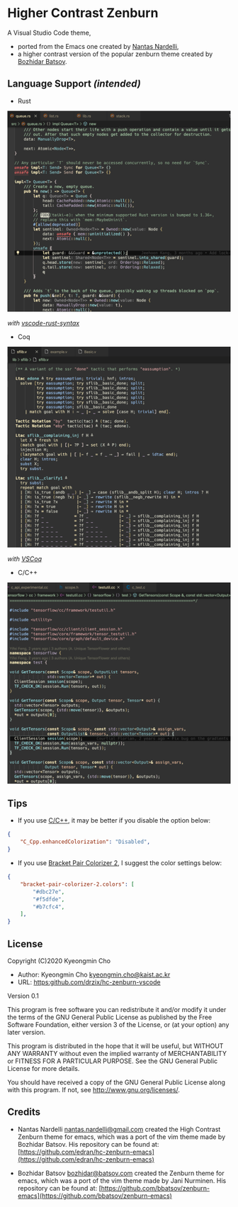 # Higher Contrast Zenburn

A Visual Studio Code theme,

- ported from the Emacs one created by [Nantas Nardelli](https://github.com/edran/hc-zenburn-emacs),
- a higher contrast version of the popular zenburn theme created by [Bozhidar Batsov](https://github.com/bbatsov/zenburn-emacs).

## Language Support *(intended)*

- Rust

![rust](https://github.com/drzix/hc-zenburn-vscode/raw/master/images/rust.png)

*with [vscode-rust-syntax](https://github.com/dunstontc/vscode-rust-syntax.git)*

- Coq

![coq](https://github.com/drzix/hc-zenburn-vscode/raw/master/images/coq.png)

*with [VSCoq](https://github.com/coq-community/vscoq.git)*

- C/C++

![cpp](https://github.com/drzix/hc-zenburn-vscode/raw/master/images/cpp.png)

## Tips

- If you use [C/C++](https://github.com/microsoft/vscode-cpptools), it may be better if you disable the option below:

```json
{
    "C_Cpp.enhancedColorization": "Disabled",
}
```

- If you use [Bracket Pair Colorizer 2](https://github.com/CoenraadS/Bracket-Pair-Colorizer-2), I suggest the color settings below:

```json
{
    "bracket-pair-colorizer-2.colors": [
        "#dbc27e",
        "#f5dfde",
        "#b7cfc4",
    ],
}
```

## License

Copyright (C)2020 Kyeongmin Cho

- Author: Kyeongmin Cho <kyeongmin.cho@kaist.ac.kr>
- URL: [https:github.com/drzix/hc-zenburn-vscode](https:github.com/drzix/hc-zenburn-vscode)

Version 0.1

This program is free software you can redistribute it and/or modify
it under the terms of the GNU General Public License as published by
the Free Software Foundation, either version 3 of the License, or
(at your option) any later version.

This program is distributed in the hope that it will be useful,
but WITHOUT ANY WARRANTY without even the implied warranty of
MERCHANTABILITY or FITNESS FOR A PARTICULAR PURPOSE.  See the
GNU General Public License for more details.

You should have received a copy of the GNU General Public License
along with this program.  If not, see <http://www.gnu.org/licenses/>.

## Credits

- Nantas Nardelli <nantas.nardelli@gmail.com> created the High Contrast
Zenburn theme for emacs, which was a port of the vim theme made by Bozhidar Batsov. His repository can be found at: [https://github.com/edran/hc-zenburn-emacs](https://github.com/edran/hc-zenburn-emacs)

- Bozhidar Batsov <bozhidar@batsov.com> created the Zenburn theme
for emacs, which was a port of the vim theme made by Jani Nurminen.
His repository can be found at: [https://github.com/bbatsov/zenburn-emacs](https://github.com/bbatsov/zenburn-emacs)
